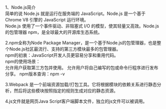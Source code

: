 1、Node.js简介  
简单的说 Node.js 就是运行在服务端的 JavaScript。Node.js 是一个基于 Chrome V8 引擎的 JavaScript 运行环境。  
Node.js 使用了一个事件驱动、非阻塞式 I/O 的模型，使其轻量又高效。Node.js 的包管理器 npm，是全球最大的开源库生态系统。  
  
2.npm全称为Node Package Manager，是一个基于Node.js的包管理器，也是整个Node.js社区最流行、支持的第三方模块最多的包管理器。  
npm的初衷：JavaScript开发人员更容易分享和重用代码。  
npm的使用场景：  
  允许用户获取第三方包并使用。 
  允许用户将自己编写的包或命令行程序进行发布分享。 
npm版本查询：npm -v  
  
3.Webpack 是一个前端资源加载/打包工具。它将根据模块的依赖关系进行静态分析，然后将这些模块按照指定的规则生成对应的静态资源。 
  
4.js文件就是网页Java Script客户端脚本文件，独立的js文件可以被调用。
